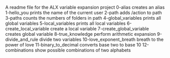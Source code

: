 A readme file for the ALX variable expansion project
0-alias creates an alias
1-hello_you prints the name of the current user
2-path adds /action to path
3-paths counts the numbers of folders in path
4-global_variables prints all global variables
5-local_variables prints all local variables
6-create_local_variable create a local variable
7-create_global_variable creates global variable
8-true_knowledge perform arithmetic expansion
9-divide_and_rule divide two variables
10-love_exponent_breath breath to the power of love
11-binary_to_decimal converts base two to base 10
12-combinations show possible combinations of two alphabets
